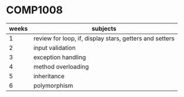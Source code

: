 # COMP1008

weeks | subjects
-|-
1|review for loop, if, display stars, getters and setters
2|input validation
3|exception handling
4|method overloading
5|inheritance
6|polymorphism